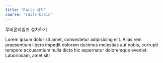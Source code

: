 ```yaml
---
title: "Rails 설치"
course: "rails-basic"
---
```


루비온레일즈 설치하기

Lorem ipsum dolor sit amet, consectetur adipisicing elit. Alias rem praesentium libero impedit dolorem ducimus molestias aut nobis, corrupti tempore accusantium nulla dicta hic aspernatur doloremque eveniet. Laboriosam, amet sit!
